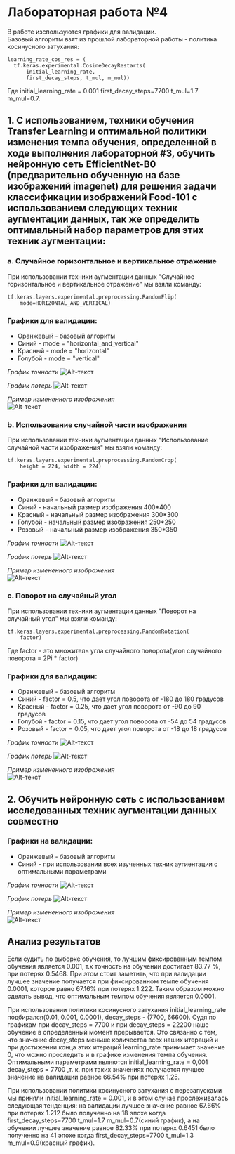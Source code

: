 # Лабораторная работа №4

В работе изспользуются графики для валидации.  
Базовый алгоритм взят из прошлой лабораторной работы - политика косинусного затухания:
```
learning_rate_cos_res = (
  tf.keras.experimental.CosineDecayRestarts(
      initial_learning_rate,
      first_decay_steps, t_mul, m_mul))
```
Где initial_learning_rate = 0.001 first_decay_steps=7700 t_mul=1.7 m_mul=0.7.


## 1. С использованием, техники обучения Transfer Learning и оптимальной политики изменения темпа обучения, определенной в ходе выполнения лабораторной #3, обучить нейронную сеть EfficientNet-B0 (предварительно обученную на базе изображений imagenet) для решения задачи классификации изображений Food-101 с использованием следующих техник аугментации данных, так же определить оптимальный набор параметров для этих техник аугментации:  

### a. Случайное горизонтальное и вертикальное отражение 

При использовании техники аугментации данных "Случайное горизонтальное и вертикальное отражение" мы взяли команду:  
```
tf.keras.layers.experimental.preprocessing.RandomFlip(
    mode=HORIZONTAL_AND_VERTICAL)
```

### Графики для валидации:
- Оранжевый - базовый алгоритм
- Синий - mode = "horizontal_and_vertical" 
- Красный - mode = "horizontal"
- Голубой - mode = "vertical"

*График точности*
![Alt-текст](https://github.com/the-GriS/CNN-food-101/blob/lab_4/diagrams/lab_4/categorical_accuracy_rand_flip.svg)

*График потерь*
![Alt-текст](https://github.com/the-GriS/CNN-food-101/blob/lab_4/diagrams/lab_4/loss_rand_flip.svg)

*Пример измененного изображения*  
![Alt-текст](https://github.com/the-GriS/CNN-food-101/blob/lab_4/diagrams/lab_4/img_horizont.jpg)

### b. Использование случайной части изображения 

При использовании техники аугментации данных "Использование случайной части изображения" мы взяли команду:  
```
tf.keras.layers.experimental.preprocessing.RandomCrop(
    height = 224, width = 224)
```

### Графики для валидации:
- Оранжевый - базовый алгоритм
- Синий - начальный размер изображения 400*400 
- Красный - начальный размер изображения 300*300 
- Голубой - начальный размер изображения 250*250 
- Розовый - начальный размер изображения 350*350 

*График точности*
![Alt-текст](https://github.com/the-GriS/CNN-food-101/blob/lab_4/diagrams/lab_4/categorical_accuracy_rand_crop.svg)

*График потерь*
![Alt-текст](https://github.com/the-GriS/CNN-food-101/blob/lab_4/diagrams/lab_4/loss_rand_crop.svg)

*Пример измененного изображения*  
![Alt-текст](https://github.com/the-GriS/CNN-food-101/blob/lab_4/diagrams/lab_4/img_crop.jpg)

### c. Поворот на случайный угол

При использовании техники аугментации данных "Поворот на случайный угол" мы взяли команду:  
```
tf.keras.layers.experimental.preprocessing.RandomRotation(
    factor)
```  
Где factor - это множитель угла случайного поворота(угол случайного поворота = 2Pi * factor) 

### Графики для валидации:
- Оранжевый - базовый алгоритм
- Синий - factor = 0.5, что дает угол поворота от -180 до 180 градусов
- Красный - factor = 0.25, что дает угол поворота от -90 до 90 градусов
- Голубой - factor = 0.15, что дает угол поворота от -54 до 54 градусов
- Розовый - factor = 0.05, что дает угол поворота от -18 до 18 градусов

*График точности*
![Alt-текст](https://github.com/the-GriS/CNN-food-101/blob/lab_4/diagrams/lab_4/categorical_accuracy_rand_rot.svg)

*График потерь*
![Alt-текст](https://github.com/the-GriS/CNN-food-101/blob/lab_4/diagrams/lab_4/loss_rand_rot.svg)

*Пример измененного изображения*  
![Alt-текст](https://github.com/the-GriS/CNN-food-101/blob/lab_4/diagrams/lab_4/img.jpg)

## 2. Обучить нейронную сеть с использованием исследованных техник аугментации данных совместно

### Графики на валидации:
- Оранжевый - базовый алгоритм
- Синий - при использовании всех изученных техник аугиентации с оптимальными параметрами

*График точности*
![Alt-текст](https://github.com/the-GriS/CNN-food-101/blob/lab_4/diagrams/lab_4/categorical_accuracy_full.svg)

*График потерь*
![Alt-текст](https://github.com/the-GriS/CNN-food-101/blob/lab_4/diagrams/lab_4/loss_full.svg)

*Пример измененного изображения*  
![Alt-текст](https://github.com/the-GriS/CNN-food-101/blob/lab_4/diagrams/lab_4/img_full.jpg)

## Анализ результатов
Если судить по выборке обучения, то лучшим фиксированным темпом обучения является 0.001, т.к точность на обучении достигает 83.77 %, при потерях 0.5468. При этом стоит заметить, что при валидации лучшее значение получается при фиксированном темпе обучения 0.0001, которое равно 67.16% при потерях 1.222. Таким образом можно сделать вывод, что оптимальным темпом обучения является 0.0001.

При использовании политики косинусного затухания initial_learning_rate подбирался(0.01, 0.001, 0.0001), decay_steps - (7700, 66600). Судя по графикам при decay_steps = 7700 и при decay_steps = 22200 наше обучение в определенный момент прерывается. Это связанно с тем, что значение decay_steps меньше количества всех наших итераций и при достижении конца этих итераций learning_rate принимает значение 0, что можно проследить и в графике изменения темпа обучения. Оптимальными параметрами являются initial_learning_rate = 0,001 decay_steps = 7700 ,т. к. при таких значениях получается лучшее значение на валидации равное 66.54% при потерях 1.25.  

При использовании политики косинусного затухания c перезапусками мы приняли initial_learning_rate = 0.001, и в этом случае прослеживалась следующая тенденция: на валидации лучшее значение равное 67.66%  при потерях 1.212 было полученно на 18 эпохе когда first_decay_steps=7700 t_mul=1.7 m_mul=0.7(синий график), а на обучении лучшее значение равное 82.33% при потерях 0.6451 было полученно на 41 эпохе когда first_decay_steps=7700 t_mul=1.3 m_mul=0.9(красный график).

